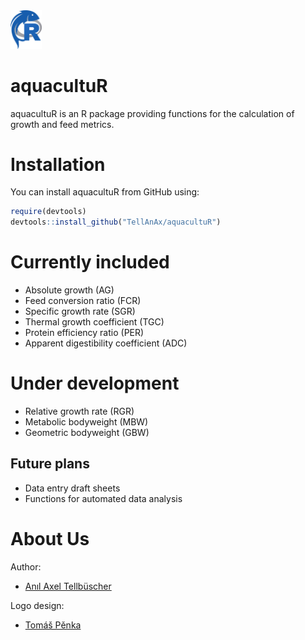 
<!-- README.md is generated from README.Rmd. Please edit that file -->

<img src="vignettes/logo_aquacultuR.png" width="10%" />

# aquacultuR

aquacultuR is an R package providing functions for the calculation of
growth and feed metrics.

# Installation

You can install aquacultuR from GitHub using:

``` r
require(devtools)
devtools::install_github("TellAnAx/aquacultuR")
```

# Currently included

- Absolute growth (AG)
- Feed conversion ratio (FCR)
- Specific growth rate (SGR)
- Thermal growth coefficient (TGC)
- Protein efficiency ratio (PER)
- Apparent digestibility coefficient (ADC)

# Under development

- Relative growth rate (RGR)
- Metabolic bodyweight (MBW)
- Geometric bodyweight (GBW)

## Future plans

- Data entry draft sheets
- Functions for automated data analysis

# About Us

Author:

- [Anıl Axel Tellbüscher](https://anil.tellbuescher.online)

Logo design:

- [Tomáš Pěnka](https://www.linkedin.com/in/tomáš-pěnka-a25866287/)
